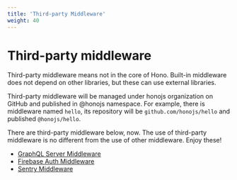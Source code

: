 ```yaml
---
title: 'Third-party Middleware'
weight: 40
---
```


# Third-party middleware

Third-party middleware means not in the core of Hono.
Built-in middleware does not depend on other libraries, but these can use external libraries.

Third-party middleware will be managed under honojs organization on GitHub and published in @honojs namespace. For example, there is middleware named `hello`, its repository will be `github.com/honojs/hello` and published `@honojs/hello`.

There are third-party middleware below, now.
The use of third-party middleware is no different from the use of other middleware.
Enjoy these!

- [GraphQL Server Middleware](https://github.com/honojs/graphql-server)
- [Firebase Auth Middleware](https://github.com/honojs/firebase-auth)
- [Sentry Middleware](https://github.com/honojs/sentry)
